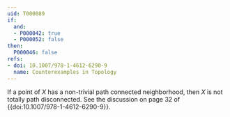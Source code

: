```yaml
---
uid: T000089
if:
  and:
  - P000042: true
  - P000052: false
then:
  P000046: false
refs:
- doi: 10.1007/978-1-4612-6290-9
  name: Counterexamples in Topology
---
```


If a point of $X$ has a non-trivial path connected neighborhood, then $X$ is not totally path disconnected.
See the discussion on page 32 of {{doi:10.1007/978-1-4612-6290-9}}.
